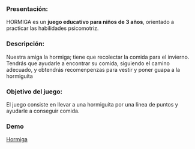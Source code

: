 ### Presentación:
HORMIGA es un **juego educativo para niños de 3 años**, orientado a practicar las habilidades psicomotriz.

### Descripción:
Nuestra amiga la hormiga; tiene que recolectar la comida para el invierno.
Tendrás que ayudarle a encontrar su comida, siguiendo el camino adecuado, y obtendrás recomenpenzas para
vestir y poner guapa a la hormiguita

### Objetivo del juego:
El juego consiste en llevar a una hormiguita por una línea de puntos y ayudarle a conseguir comida.

### Demo
[Hormiga](http://www.cuatroxl.com/hormiga/index.html)